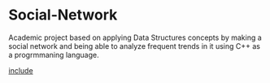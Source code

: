 # Social-Network
Academic project based on applying Data Structures concepts by making a social network and being able to analyze frequent trends in it using C++ as a progrmmaning language.

[include](File:CLI_design.md)
